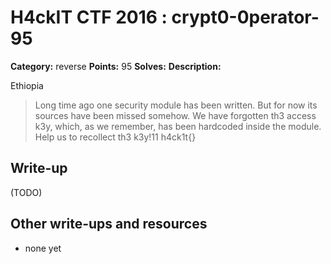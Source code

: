 # H4ckIT CTF 2016 : crypt0-0perator-95

**Category:** reverse
**Points:** 95
**Solves:**
**Description:**

Ethiopia

> Long time ago one security module has been written. But for now its sources have been missed somehow. We have forgotten th3 access k3y, which, as we remember, has been hardcoded inside the module. Help us to recollect th3 k3y!11   h4ck1t{}

## Write-up

(TODO)

## Other write-ups and resources

* none yet
